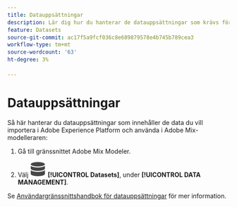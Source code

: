 ```yaml
---
title: Datauppsättningar
description: Lär dig hur du hanterar de datauppsättningar som krävs för att importera data till Adobe Mix-modelleraren.
feature: Datasets
source-git-commit: ac17f5a9fcf036c8e689879578e4b745b789cea3
workflow-type: tm+mt
source-wordcount: '63'
ht-degree: 3%

---
```



# Datauppsättningar

Så här hanterar du datauppsättningar som innehåller de data du vill importera i Adobe Experience Platform och använda i Adobe Mix-modelleraren:

1. Gå till gränssnittet Adobe Mix Modeler.

1. Välj ![Data](../assets/icons/Data.svg) **[!UICONTROL Datasets]**, under **[!UICONTROL DATA MANAGEMENT]**.

Se [Användargränssnittshandbok för datauppsättningar](https://experienceleague.adobe.com/docs/experience-platform/catalog/datasets/user-guide.html?lang=en) för mer information.
